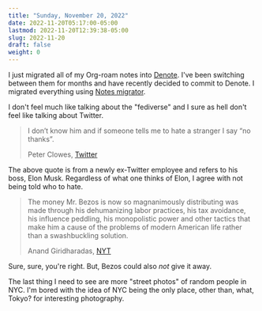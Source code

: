 ```yaml
---
title: "Sunday, November 20, 2022"
date: 2022-11-20T05:17:00-05:00
lastmod: 2022-11-20T12:39:38-05:00
slug: 2022-11-20
draft: false
weight: 0
---
```


I just migrated all of my Org-roam notes into [Denote](https://protesilaos.com/emacs/denote). I've been switching between them for months and have recently decided to commit to Denote. I migrated everything using [Notes migrator](https://github.com/bitspook/notes-migrator/blob/master/nm-org-roam-to-denote.el).

I don't feel much like talking about the "fediverse" and I sure as hell don't feel like talking about Twitter.

> I don’t know him and if someone tells me to hate a stranger I say “no thanks”.
>
> Peter Clowes, [Twitter](https://twitter.com/peterclowes/status/1593458225533313025)

The above quote is from a newly ex-Twitter employee and refers to his boss, Elon Musk. Regardless of what one thinks of Elon, I agree with not being told who to hate.

<div class="simple-bq">

> The money Mr. Bezos is now so magnanimously distributing was made through his dehumanizing labor practices, his tax avoidance, his influence peddling, his monopolistic power and other tactics that make him a cause of the problems of modern American life rather than a swashbuckling solution.
>
> Anand Giridharadas, [NYT](https://www.nytimes.com/2022/11/19/opinion/musk-trump-bezos-bankman-fried-billionaires.html)
</div>

Sure, sure, you're right. But, Bezos could also _not_ give it away.

The last thing I need to see are more "street photos" of random people in NYC. I'm bored with the idea of NYC being the only place, other than, what, Tokyo? for interesting photography.


[//]: # "Exported with love from a post written in Org mode"
[//]: # "- https://github.com/kaushalmodi/ox-hugo"